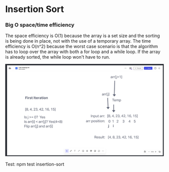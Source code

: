 # Insertion Sort

### Big O space/time efficiency

The space efficiency is O(1) because the array is a set size and the sorting is being done in place, not with the use of a temporary array.
The time efficiency is O(n^2) because the worst case scenario is that the algorithm has to loop over the array with both a for loop and a while loop. If the array is already sorted, the while loop won't have to run.

![UML](img/code-challenge26.jpg)

Test: npm test insertion-sort

